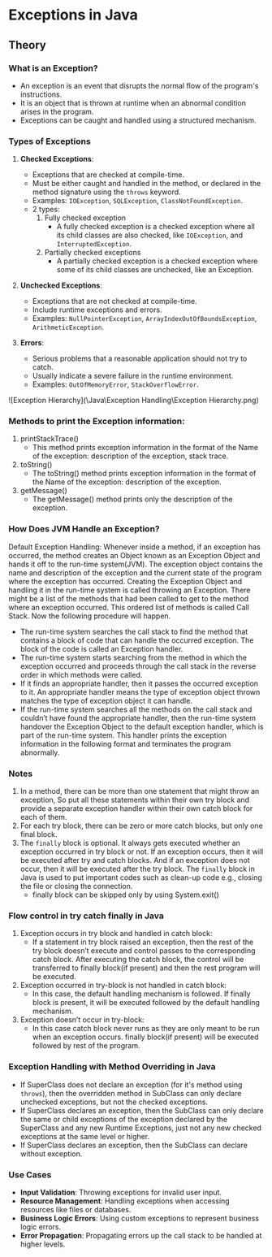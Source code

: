 # Exceptions in Java

## Theory

### What is an Exception?

- An exception is an event that disrupts the normal flow of the program's instructions.
- It is an object that is thrown at runtime when an abnormal condition arises in the program.
- Exceptions can be caught and handled using a structured mechanism.

### Types of Exceptions

1. **Checked Exceptions**:

   - Exceptions that are checked at compile-time.
   - Must be either caught and handled in the method, or declared in the method signature using the `throws` keyword.
   - Examples: `IOException`, `SQLException`, `ClassNotFoundException`.
   - 2 types:
     1. Fully checked exception
        - A fully checked exception is a checked exception where all its child classes are also checked, like `IOException`, and `InterruptedException`.
     2. Partially checked exceptions
        - A partially checked exception is a checked exception where some of its child classes are unchecked, like an Exception.

2. **Unchecked Exceptions**:

   - Exceptions that are not checked at compile-time.
   - Include runtime exceptions and errors.
   - Examples: `NullPointerException`, `ArrayIndexOutOfBoundsException`, `ArithmeticException`.

3. **Errors**:
   - Serious problems that a reasonable application should not try to catch.
   - Usually indicate a severe failure in the runtime environment.
   - Examples: `OutOfMemoryError`, `StackOverflowError`.

![Exception Hierarchy](\Java\Exception Handling\Exception Hierarchy.png)

### Methods to print the Exception information:

1. printStackTrace()
   - This method prints exception information in the format of the Name of the exception: description of the exception, stack trace.
2. toString()
   - The toString() method prints exception information in the format of the Name of the exception: description of the exception.
3. getMessage()
   - The getMessage() method prints only the description of the exception.

### How Does JVM Handle an Exception?

Default Exception Handling: Whenever inside a method, if an exception has occurred, the method creates an Object known as an Exception Object and hands it off to the run-time system(JVM). The exception object contains the name and description of the exception and the current state of the program where the exception has occurred. Creating the Exception Object and handling it in the run-time system is called throwing an Exception. There might be a list of the methods that had been called to get to the method where an exception occurred. This ordered list of methods is called Call Stack. Now the following procedure will happen.

- The run-time system searches the call stack to find the method that contains a block of code that can handle the occurred exception. The block of the code is called an Exception handler.
- The run-time system starts searching from the method in which the exception occurred and proceeds through the call stack in the reverse order in which methods were called.
- If it finds an appropriate handler, then it passes the occurred exception to it. An appropriate handler means the type of exception object thrown matches the type of exception object it can handle.
- If the run-time system searches all the methods on the call stack and couldn’t have found the appropriate handler, then the run-time system handover the Exception Object to the default exception handler, which is part of the run-time system. This handler prints the exception information in the following format and terminates the program abnormally.

### Notes

1. In a method, there can be more than one statement that might throw an exception, So put all these statements within their own try block and provide a separate exception handler within their own catch block for each of them.
2. For each try block, there can be zero or more catch blocks, but only one final block.
3. The `finally` block is optional. It always gets executed whether an exception occurred in try block or not. If an exception occurs, then it will be executed after try and catch blocks. And if an exception does not occur, then it will be executed after the try block. The `finally` block in Java is used to put important codes such as clean-up code e.g., closing the file or closing the connection.
   - finally block can be skipped only by using System.exit()

### Flow control in try catch finally in Java

1. Exception occurs in try block and handled in catch block:
   - If a statement in try block raised an exception, then the rest of the try block doesn’t execute and control passes to the corresponding catch block. After executing the catch block, the control will be transferred to finally block(if present) and then the rest program will be executed.
2. Exception occurred in try-block is not handled in catch block:
   - In this case, the default handling mechanism is followed. If finally block is present, it will be executed followed by the default handling mechanism.
3. Exception doesn’t occur in try-block:
   - In this case catch block never runs as they are only meant to be run when an exception occurs. finally block(if present) will be executed followed by rest of the program.

### Exception Handling with Method Overriding in Java

- If SuperClass does not declare an exception (for it's method using `throws`), then the overridden method in SubClass can only declare unchecked exceptions, but not the checked exceptions.
- If SuperClass declares an exception, then the SubClass can only declare the same or child exceptions of the exception declared by the SuperClass and any new Runtime Exceptions, just not any new checked exceptions at the same level or higher.
- If SuperClass declares an exception, then the SubClass can declare without exception.

### Use Cases

- **Input Validation**: Throwing exceptions for invalid user input.
- **Resource Management**: Handling exceptions when accessing resources like files or databases.
- **Business Logic Errors**: Using custom exceptions to represent business logic errors.
- **Error Propagation**: Propagating errors up the call stack to be handled at higher levels.
